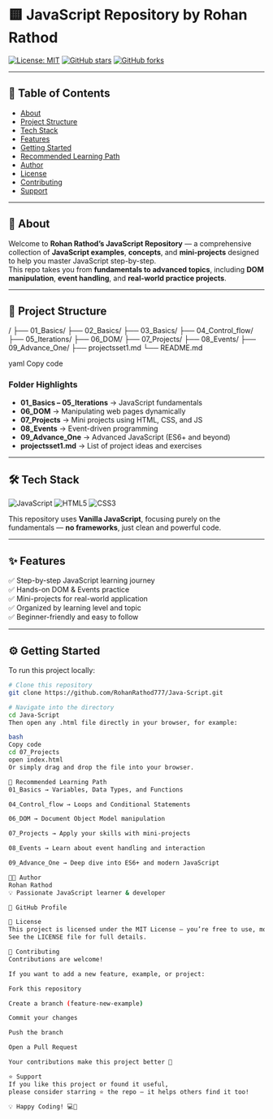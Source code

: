 # 🟨 JavaScript Repository by Rohan Rathod

[![License: MIT](https://img.shields.io/badge/License-MIT-yellow.svg)](LICENSE)
[![GitHub stars](https://img.shields.io/github/stars/RohanRathod777/Java-Script.svg?style=social&label=Star)](https://github.com/RohanRathod777/Java-Script)
[![GitHub forks](https://img.shields.io/github/forks/RohanRathod777/Java-Script.svg?style=social&label=Fork)](https://github.com/RohanRathod777/Java-Script)

---

## 🧭 Table of Contents
- [About](#-about)
- [Project Structure](#-project-structure)
- [Tech Stack](#️-tech-stack)
- [Features](#-features)
- [Getting Started](#️-getting-started)
- [Recommended Learning Path](#-recommended-learning-path)
- [Author](#-author)
- [License](#-license)
- [Contributing](#-contributing)
- [Support](#-support)

---

## 🚀 About

Welcome to **Rohan Rathod’s JavaScript Repository** — a comprehensive collection of **JavaScript examples**, **concepts**, and **mini-projects** designed to help you master JavaScript step-by-step.  
This repo takes you from **fundamentals to advanced topics**, including **DOM manipulation**, **event handling**, and **real-world practice projects**.

---

## 📁 Project Structure

/
├── 01_Basics/
├── 02_Basics/
├── 03_Basics/
├── 04_Control_flow/
├── 05_Iterations/
├── 06_DOM/
├── 07_Projects/
├── 08_Events/
├── 09_Advance_One/
├── projectsset1.md
└── README.md

yaml
Copy code

### Folder Highlights
- **01_Basics – 05_Iterations** → JavaScript fundamentals  
- **06_DOM** → Manipulating web pages dynamically  
- **07_Projects** → Mini projects using HTML, CSS, and JS  
- **08_Events** → Event-driven programming  
- **09_Advance_One** → Advanced JavaScript (ES6+ and beyond)  
- **projectsset1.md** → List of project ideas and exercises  

---

## 🛠️ Tech Stack

![JavaScript](https://img.shields.io/badge/JavaScript-F7DF1E?style=for-the-badge&logo=javascript&logoColor=black)
![HTML5](https://img.shields.io/badge/HTML5-E34F26?style=for-the-badge&logo=html5&logoColor=white)
![CSS3](https://img.shields.io/badge/CSS3-1572B6?style=for-the-badge&logo=css3&logoColor=white)

This repository uses **Vanilla JavaScript**, focusing purely on the fundamentals — **no frameworks**, just clean and powerful code.

---

## ✨ Features

✅ Step-by-step JavaScript learning journey  
✅ Hands-on DOM & Events practice  
✅ Mini-projects for real-world application  
✅ Organized by learning level and topic  
✅ Beginner-friendly and easy to follow  

---

## ⚙️ Getting Started

To run this project locally:

```bash
# Clone this repository
git clone https://github.com/RohanRathod777/Java-Script.git

# Navigate into the directory
cd Java-Script
Then open any .html file directly in your browser, for example:

bash
Copy code
cd 07_Projects
open index.html
Or simply drag and drop the file into your browser.

🧭 Recommended Learning Path
01_Basics → Variables, Data Types, and Functions

04_Control_flow → Loops and Conditional Statements

06_DOM → Document Object Model manipulation

07_Projects → Apply your skills with mini-projects

08_Events → Learn about event handling and interaction

09_Advance_One → Deep dive into ES6+ and modern JavaScript

👨‍💻 Author
Rohan Rathod
💡 Passionate JavaScript learner & developer

🔗 GitHub Profile

📄 License
This project is licensed under the MIT License — you’re free to use, modify, and distribute it.
See the LICENSE file for full details.

🤝 Contributing
Contributions are welcome!

If you want to add a new feature, example, or project:

Fork this repository

Create a branch (feature-new-example)

Commit your changes

Push the branch

Open a Pull Request

Your contributions make this project better 💪

⭐ Support
If you like this project or found it useful,
please consider starring ⭐ the repo — it helps others find it too!

💡 Happy Coding! 💻🎉
